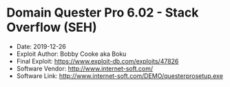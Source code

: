 # Domain Quester Pro 6.02 - Stack Overflow (SEH)
+ Date: 2019-12-26
+ Exploit Author: Bobby Cooke aka Boku
+ Final Exploit: https://www.exploit-db.com/exploits/47826
+ Software Vendor: http://www.internet-soft.com/
+ Software Link: http://www.internet-soft.com/DEMO/questerprosetup.exe
